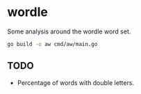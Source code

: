 # wordle

Some analysis around the wordle word set.

```bash
go build -o aw cmd/aw/main.go
```

## TODO

- Percentage of words with double letters.
